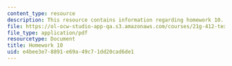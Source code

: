 ```yaml
---
content_type: resource
description: This resource contains information regarding homework 10.
file: https://ol-ocw-studio-app-qa.s3.amazonaws.com/courses/21g-412-texts-topics-and-times-in-german-literature-fall-2009/e4bee3e78891e69a49c71dd20cad6de1_MIT21G_412F09_hw10.pdf
file_type: application/pdf
resourcetype: Document
title: Homework 10
uid: e4bee3e7-8891-e69a-49c7-1dd20cad6de1
---
```

